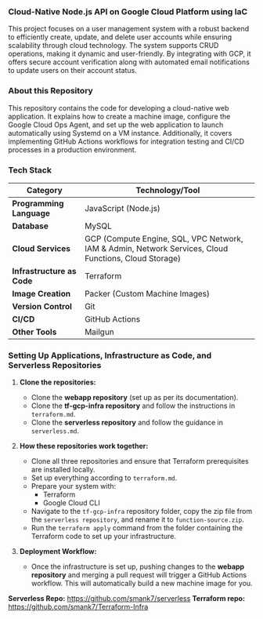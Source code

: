 ### Cloud-Native Node.js API on Google Cloud Platform using IaC

This project focuses on a user management system with a robust backend to efficiently create, update, and delete user accounts while ensuring scalability through cloud technology. The system supports CRUD operations, making it dynamic and user-friendly. By integrating with GCP, it offers secure account verification along with automated email notifications to update users on their account status.

### About this Repository

This repository contains the code for developing a cloud-native web application. It explains how to create a machine image, configure the Google Cloud Ops Agent, and set up the web application to launch automatically using Systemd on a VM instance. Additionally, it covers implementing GitHub Actions workflows for integration testing and CI/CD processes in a production environment.

### Tech Stack

| **Category**               | **Technology/Tool**                                      |
|----------------------------|---------------------------------------------------------|
| **Programming Language**   | JavaScript (Node.js)                                    |
| **Database**               | MySQL                                                  |
| **Cloud Services**         | GCP (Compute Engine, SQL, VPC Network, IAM & Admin, Network Services, Cloud Functions, Cloud Storage) |
| **Infrastructure as Code** | Terraform                                              |
| **Image Creation**         | Packer (Custom Machine Images)                         |
| **Version Control**        | Git                                                    |
| **CI/CD**                  | GitHub Actions                                         |
| **Other Tools**            | Mailgun                                                |

### Setting Up Applications, Infrastructure as Code, and Serverless Repositories

1. **Clone the repositories:**
   - Clone the **webapp repository** (set up as per its documentation).
   - Clone the **tf-gcp-infra repository** and follow the instructions in `terraform.md`.
   - Clone the **serverless repository** and follow the guidance in `serverless.md`.

2. **How these repositories work together:**
   - Clone all three repositories and ensure that Terraform prerequisites are installed locally.
   - Set up everything according to `terraform.md`.
   - Prepare your system with:
     - Terraform
     - Google Cloud CLI
   - Navigate to the `tf-gcp-infra` repository folder, copy the zip file from the `serverless repository`, and rename it to `function-source.zip`.
   - Run the `terraform apply` command from the folder containing the Terraform code to set up your infrastructure.

3. **Deployment Workflow:**
   - Once the infrastructure is set up, pushing changes to the **webapp repository** and merging a pull request will trigger a GitHub Actions workflow. This will automatically build a new machine image for you.



**Serverless Repo:** https://github.com/smank7/serverless
**Terraform repo:** https://github.com/smank7/Terraform-Infra
